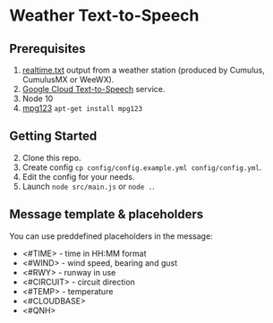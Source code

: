 # Weather Text-to-Speech
## Prerequisites
1. [realtime.txt](https://cumuluswiki.org/a/Realtime.txt) output from a weather station (produced by Cumulus, CumulusMX or WeeWX).
1. [Google Cloud Text-to-Speech](https://cloud.google.com/text-to-speech) service.
1. Node 10
1. [mpg123](https://www.mpg123.de/) `apt-get install mpg123`

## Getting Started
2. Clone this repo.
2. Create config `cp config/config.example.yml config/config.yml`.
2. Edit the config for your needs.
2. Launch `node src/main.js` or `node .`.

## Message template & placeholders
You can use preddefined placeholders in the message:
- <#TIME> - time in HH:MM format
- <#WIND> - wind speed, bearing and gust
- <#RWY>  - runway in use
- <#CIRCUIT> - circuit direction
- <#TEMP> - temperature
- <#CLOUDBASE>
- <#QNH>

